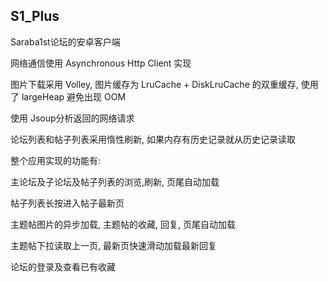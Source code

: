 ## S1_Plus
Saraba1st论坛的安卓客户端

网络通信使用 Asynchronous Http Client 实现

图片下载采用 Volley, 图片缓存为 LruCache + DiskLruCache 的双重缓存, 使用了 largeHeap 避免出现 OOM

使用 Jsoup分析返回的网络请求

论坛列表和帖子列表采用惰性刷新, 如果内存有历史记录就从历史记录读取

整个应用实现的功能有:

主论坛及子论坛及帖子列表的浏览,刷新, 页尾自动加载

帖子列表长按进入帖子最新页

主题帖图片的异步加载, 主题帖的收藏, 回复, 页尾自动加载

主题帖下拉读取上一页, 最新页快速滑动加载最新回复

论坛的登录及查看已有收藏
